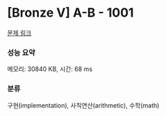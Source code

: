# [Bronze V] A-B - 1001 

[문제 링크](https://www.acmicpc.net/problem/1001) 

### 성능 요약

메모리: 30840 KB, 시간: 68 ms

### 분류

구현(implementation), 사칙연산(arithmetic), 수학(math)

